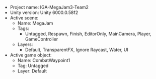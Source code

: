 <!-- UNITY CODE ASSIST INSTRUCTIONS START -->
- Project name: IGA-MegaJam3-Team2
- Unity version: Unity 6000.0.58f2
- Active scene:
  - Name: MegaJam
  - Tags:
    - Untagged, Respawn, Finish, EditorOnly, MainCamera, Player, GameController
  - Layers:
    - Default, TransparentFX, Ignore Raycast, Water, UI
- Active game object:
  - Name: CombatWaypoint1
  - Tag: Untagged
  - Layer: Default
<!-- UNITY CODE ASSIST INSTRUCTIONS END -->